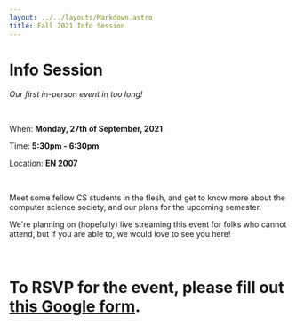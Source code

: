 ```yaml
---
layout: ../../layouts/Markdown.astro
title: Fall 2021 Info Session
---
```


# Info Session

_Our first in-person event in too long!_

<br />

When: **Monday, 27th of September, 2021**

Time: **5:30pm - 6:30pm**

Location: **EN 2007**

<br />

Meet some fellow CS students in the flesh, and get to know more about the computer science society,
and our plans for the upcoming semester.

We're planning on (hopefully) live streaming this event for folks who cannot attend, but if you
are able to, we would love to see you here!

<br />

# To RSVP for the event, please fill out [this Google form](https://forms.gle/zebNXkKshAvjnBDK9).
